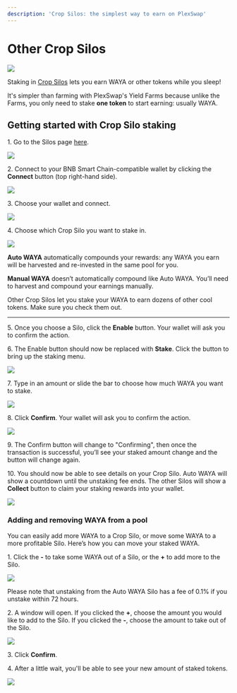 ```yaml
---
description: 'Crop Silos: the simplest way to earn on PlexSwap'
---
```


# Other Crop Silos

![](../../../.gitbook/assets/how-to-GAYA-pool-staking-header.png)

Staking in [Crop Silos](https://docs.plexswap.finance/products/GAYA-pool) lets you earn WAYA or other tokens while you sleep!

It's simpler than farming with PlexSwap's Yield Farms because unlike the Farms, you only need to stake **one token** to start earning: usually WAYA.

## **Getting started with Crop Silo staking**

1\. Go to the Silos page [here](https://plexswap.finance/pools).

![](<../../../.gitbook/assets/1-how-to-stake-in-GAYA-pool (1) (1) (1) (1) (1) (2).png>)

2\. Connect to your BNB Smart Chain-compatible wallet by clicking the **Connect** button (top right-hand side).

![](<../../../.gitbook/assets/2-how-to-stake-in-GAYA-pool (1) (1) (1) (1) (1) (1).png>)



3\. Choose your wallet and connect.

![](<../../../.gitbook/assets/3-how-to-stake-in-GAYA-pool (1) (1) (1) (1) (2).png>)

4\. Choose which Crop Silo you want to stake in.

![](<../../../.gitbook/assets/4-how-to-stake-in-GAYA-pool (1).png>)



**Auto WAYA** automatically compounds your rewards: any WAYA you earn will be harvested and re-invested in the same pool for you.

**Manual WAYA** doesn’t automatically compound like Auto WAYA. You’ll need to harvest and compound your earnings manually.

Other Crop Silos let you stake your WAYA to earn dozens of other cool tokens. Make sure you check them out.

***

5\. Once you choose a Silo, click the **Enable** button. Your wallet will ask you to confirm the action.

6\. The Enable button should now be replaced with **Stake**. Click the button to bring up the staking menu.

![](<../../../.gitbook/assets/image (22).png>)

7\. Type in an amount or slide the bar to choose how much WAYA you want to stake.

![](<../../../.gitbook/assets/image (23).png>)

8\. Click **Confirm**. Your wallet will ask you to confirm the action.

![](<../../../.gitbook/assets/image (22) (1).png>)

9\. The Confirm button will change to "Confirming", then once the transaction is successful, you’ll see your staked amount change and the button will change again.

10\. You should now be able to see details on your Crop Silo. Auto WAYA will show a countdown until the unstaking fee ends. The other Silos will show a **Collect** button to claim your staking rewards into your wallet.

![](<../../../.gitbook/assets/image (59) (1).png>)

### **Adding and removing WAYA from a pool**

You can easily add more WAYA to a Crop Silo, or move some WAYA to a more profitable Silo. Here’s how you can move your staked WAYA.

1\. Click the **-** to take some WAYA out of a Silo, or the **+** to add more to the Silo.

![](<../../../.gitbook/assets/image (26).png>)

Please note that unstaking from the Auto WAYA Silo has a fee of 0.1% if you unstake within 72 hours.

2\. A window will open. If you clicked the **+**, choose the amount you would like to add to the Silo. If you clicked the **-**, choose the amount to take out of the Silo.

![](<../../../.gitbook/assets/image (27).png>)

3\. Click **Confirm**.

4\. After a little wait, you'll be able to see your new amount of staked tokens.

![](<../../../.gitbook/assets/image (29).png>)
